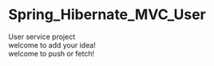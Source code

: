 # Spring_Hibernate_MVC_User
User service project  
welcome to add your idea!  
welcome to push or fetch!
